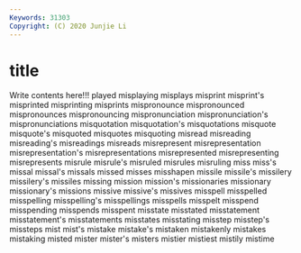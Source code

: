 ```yaml
---
Keywords: 31303
Copyright: (C) 2020 Junjie Li
---
```


# title

Write contents here!!!
played 
misplaying 
misplays 
misprint 
misprint's 
misprinted 
misprinting
misprints 
mispronounce 
mispronounced 
mispronounces 
mispronouncing 
mispronunciation 
mispronunciation's 
mispronunciations 
misquotation 
misquotation's
misquotations 
misquote 
misquote's 
misquoted 
misquotes 
misquoting 
misread 
misreading 
misreading's 
misreadings
misreads 
misrepresent 
misrepresentation 
misrepresentation's 
misrepresentations 
misrepresented 
misrepresenting 
misrepresents 
misrule 
misrule's
misruled 
misrules 
misruling 
miss 
miss's 
missal 
missal's 
missals 
missed 
misses
misshapen 
missile 
missile's 
missilery 
missilery's 
missiles 
missing 
mission 
mission's 
missionaries
missionary 
missionary's 
missions 
missive 
missive's 
missives 
misspell 
misspelled 
misspelling 
misspelling's
misspellings 
misspells 
misspelt 
misspend 
misspending 
misspends 
misspent 
misstate 
misstated 
misstatement
misstatement's 
misstatements 
misstates 
misstating 
misstep 
misstep's 
missteps 
mist 
mist's 
mistake
mistake's 
mistaken 
mistakenly 
mistakes 
mistaking 
misted 
mister 
mister's 
misters 
mistier
mistiest 
mistily 
mistime 
